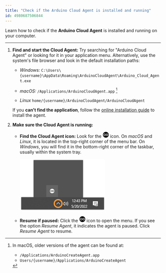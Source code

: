```yaml
---
title: "Check if the Arduino Cloud Agent is installed and running"
id: 4980687506844
---
```


Learn how to check if the **Arduino Cloud Agent** is installed and running on your computer.

---

1. **Find and start the Cloud Agent:** Try searching for "Arduino Cloud Agent" or looking for it in your application menu. Alternatively, use the system's file browser and look in the default installation paths:

   * *Windows:* `C:\Users\{username}\AppData\Roaming\ArduinoCloudAgent\Arduino_Cloud_Agent.exe`

   * *macOS:* `/Applications/ArduinoCloudAgent.app` [^1]

   * *Linux* `home/{username}/ArduinoCloudAgent/ArduinoCloudAgent`

   If you **can't find the application**, follow the [online installation guide](https://create.arduino.cc/getting-started/plugin/welcome) to install the agent.

2. **Make sure the Cloud Agent is running:**

   * **Find the Cloud Agent icon:**  Look for the ![Arduino Cloud Agent icon](img/cloud-agent-logo-mac.png) icon. On *macOS* and *Linux*, it is located in the top-right corner of the menu bar. On *Windows*, you will find it in the bottom-right corner of the taskbar, usually within the system tray.

     ![The Cloud Agent in the system tray on Windows.](img/cloud-agent-system-tray.png)

   * **Resume if paused:** Click the ![Arduino Cloud Agent icon](img/cloud-agent-logo-mac.png) icon to open the menu. If you see the option _Resume Agent_, it indicates the agent is paused. Click _Resume Agent_ to resume.

[^1]: In macOS, older versions of the agent can be found at:

      * `/Applications/ArduinoCreateAgent.app`
      * `Users/{username}/Applications/ArduinoCreateAgent`
